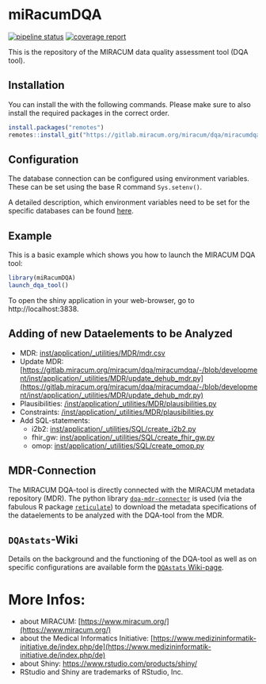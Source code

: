 # miRacumDQA  

<!-- badges: start -->
[![pipeline status](https://gitlab.miracum.org/miracum/dqa/miracumdqa/badges/master/pipeline.svg)](https://gitlab.miracum.org/miracum/dqa/miracumdqa/commits/master)
[![coverage report](https://gitlab.miracum.org/miracum/dqa/miracumdqa/badges/master/coverage.svg)](https://gitlab.miracum.org/miracum/dqa/miracumdqa/commits/master)
<!-- badges: end -->

This is the repository of the MIRACUM data quality assessment tool (DQA tool). 

## Installation

You can install the with the following commands. Please make sure to also install the required packages in the correct order.

``` r
install.packages("remotes")
remotes::install_git("https://gitlab.miracum.org/miracum/dqa/miracumdqa.git")
```

## Configuration 

The database connection can be configured using environment variables. These can be set using the base R command `Sys.setenv()`.

A detailed description, which environment variables need to be set for the specific databases can be found [here](https://github.com/miracum/misc-dizutils#db_connection).

## Example

This is a basic example which shows you how to launch the MIRACUM DQA tool:

``` r
library(miRacumDQA)
launch_dqa_tool()
```

To open the shiny application in your web-browser, go to http://localhost:3838.

## Adding of new Dataelements to be Analyzed

- MDR: [inst/application/_utilities/MDR/mdr.csv](inst/application/_utilities/MDR/mdr.csv)
- Update MDR: [https://gitlab.miracum.org/miracum/dqa/miracumdqa/-/blob/development/inst/application/_utilities/MDR/update_dehub_mdr.py](https://gitlab.miracum.org/miracum/dqa/miracumdqa/-/blob/development/inst/application/_utilities/MDR/update_dehub_mdr.py)
- Plausibilities: [/inst/application/_utilities/MDR/plausibilities.py](/inst/application/_utilities/MDR/plausibilities.py)
- Constraints: [/inst/application/_utilities/MDR/plausibilities.py](/inst/application/_utilities/MDR/constraints.py)
- Add SQL-statements:
  * i2b2: [inst/application/_utilities/SQL/create_i2b2.py](inst/application/_utilities/SQL/create_i2b2.py)
  * fhir_gw: [inst/application/_utilities/SQL/create_fhir_gw.py](inst/application/_utilities/SQL/create_fhir_gw.py)
  * omop: [inst/application/_utilities/SQL/create_omop.py](inst/application/_utilities/SQL/create_omop.py)

## MDR-Connection

The MIRACUM DQA-tool is directly connected with the MIRACUM metadata repository (MDR). The python library [`dqa-mdr-connector`](https://github.com/miracum/dqa-mdr-connector) is used (via the fabulous R package [`reticulate`](https://rstudio.github.io/reticulate/)) to download the metadata specifications of the dataelements to be analyzed with the DQA-tool from the MDR.

## `DQAstats`-Wiki

Details on the background and the functioning of the DQA-tool as well as on specific configurations are available form the [`DQAstats` Wiki-page](https://github.com/miracum/dqa-dqastats/wiki).

# More Infos:

- about MIRACUM: [https://www.miracum.org/](https://www.miracum.org/)
- about the Medical Informatics Initiative: [https://www.medizininformatik-initiative.de/index.php/de](https://www.medizininformatik-initiative.de/index.php/de)
- about Shiny: https://www.rstudio.com/products/shiny/  
- RStudio and Shiny are trademarks of RStudio, Inc. 
